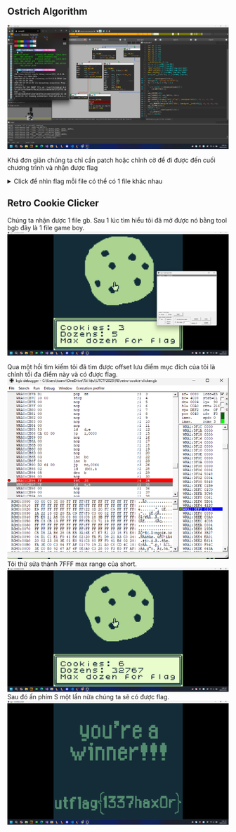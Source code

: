 ## Ostrich Algorithm

![alt text](OstrichAlgorithm.png)

Khá đơn giản chúng ta chỉ cần patch hoặc chỉnh cờ để đi được đến cuối chương trình và nhận được flag
<details>
  <summary>Click để nhìn flag mỗi file có thể có 1 file khác nhau</summary>
  utflag{d686e9b8f13bef2a3078c324ceafd25d}
</details>


## Retro Cookie Clicker

Chúng ta nhận được 1 file gb. Sau 1 lúc tìm hiểu tôi đã mở được nó bằng tool bgb đây là 1 file game boy.
![alt text](retro-cookie-clicker.png)

Qua một hồi tìm kiếm tôi đã tìm được offset lưu điểm mục đích của tôi là chỉnh tối đa điểm này và có được flag.
![alt text](retro-cookie-clicker_1.png)
Tôi thử sửa thành 7FFF max range của short.
![alt text](retro-cookie-clicker_2.png)
Sau đó ấn phím S một lần nữa chúng ta sẽ có được flag.
![alt text](retro-cookie-clicker_3.png)

